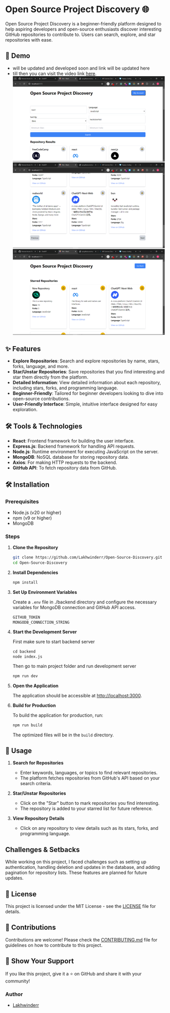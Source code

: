 

# Open Source Project Discovery 🌐

Open Source Project Discovery is a beginner-friendly platform designed to help aspiring developers and open-source enthusiasts discover interesting GitHub repositories to contribute to. Users can search, explore, and star repositories with ease.

## 🚀 Demo
- will be updated and developed soon and link will be updated here
- till then you can visit the video link [here](https://youtu.be/KDQmCNigCps?si=7mPueiQfDbocDwfa).
  ![alt text](<Screenshot (102).png>) 
  ![alt text](<Screenshot (103).png>) 
  ![alt text](<Screenshot (104).png>)
## ✨ Features

- **Explore Repositories**: Search and explore repositories by name, stars, forks, language, and more.
- **Star/Unstar Repositories**: Save repositories that you find interesting and star them directly from the platform.
- **Detailed Information**: View detailed information about each repository, including stars, forks, and programming language.
- **Beginner-Friendly**: Tailored for beginner developers looking to dive into open-source contributions.
- **User-Friendly Interface**: Simple, intuitive interface designed for easy exploration.

## 🛠️ Tools & Technologies

- **React**: Frontend framework for building the user interface.
- **Express.js**: Backend framework for handling API requests.
- **Node.js**: Runtime environment for executing JavaScript on the server.
- **MongoDB**: NoSQL database for storing repository data.
- **Axios**: For making HTTP requests to the backend.
- **GitHub API**: To fetch repository data from GitHub.

## 🛠️ Installation

### Prerequisites

- Node.js (v20 or higher)
- npm (v9 or higher)
- MongoDB

### Steps

1. **Clone the Repository**

   ```bash
   git clone https://github.com/Lakhwinderr/Open-Source-Discovery.git
   cd Open-Source-Discovery
   ```

2. **Install Dependencies**

   ```bash
   npm install
   ```

3. **Set Up Environment Variables**

   Create a `.env` file in ./backend directory and configure the necessary variables for MongoDB connection and GitHub API access.
   ```
   GITHUB_TOKEN
   MONGODB_CONNECTION_STRING
   ```
4. **Start the Development Server**

   First make sure to start backend server
   ```
   cd backend
   node index.js
   ```
   Then go to main project folder and run development server
   ```bash
   npm run dev
   ```

5. **Open the Application**

   The application should be accessible at [http://localhost:3000](http://localhost:3000).

6. **Build for Production**

   To build the application for production, run:

   ```bash
   npm run build
   ```

   The optimized files will be in the `build` directory.

## 📝 Usage

1. **Search for Repositories**

   - Enter keywords, languages, or topics to find relevant repositories.
   - The platform fetches repositories from GitHub's API based on your search criteria.

2. **Star/Unstar Repositories**

   - Click on the "Star" button to mark repositories you find interesting.
   - The repository is added to your starred list for future reference.

3. **View Repository Details**

   - Click on any repository to view details such as its stars, forks, and programming language.

## Challenges & Setbacks

While working on this project, I faced challenges such as setting up authentication, handling deletion and updates in the database, and adding pagination for repository lists. These features are planned for future updates.

## 📄 License

This project is licensed under the MIT License - see the [LICENSE](https://github.com/Lakhwinderr/Open-Source-Discovery/blob/main/LICENCE) file for details.

## 🤝 Contributions

Contributions are welcome! Please check the [CONTRIBUTING.md](Contributing.md) file for guidelines on how to contribute to this project.

## 🌟 Show Your Support

If you like this project, give it a ⭐️ on GitHub and share it with your community!

### Author

- [Lakhwinderr](https://github.com/Lakhwinderr)
